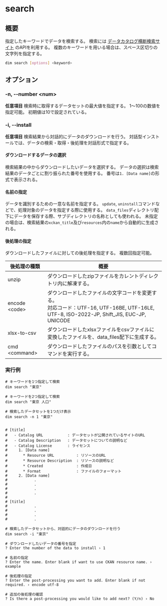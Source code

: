 # search

## 概要

指定したキーワードでデータを検索する。
検索には [データカタログ横断検索サイト](https://search.ckan.jp) のAPIを利用する。
複数のキーワードを用いる場合は、スペース区切りの文字列を指定する。

```bash
dim search [options] <keyword>
```

## オプション

### -n, --number \<num\>

**任意項目**
検索時に取得するデータセットの最大値を指定する。
1～100の数値を指定可能。
初期値は10で設定されている。

### -i, --install

**任意項目**
検索結果から対話的にデータのダウンロードを行う。
対話型インストールでは、データの検索・取得・後処理を対話形式で指定する。

#### ダウンロードするデータの選択

検索結果の中からダウンロードしたいデータを選択する。
データの選択は検索結果のデータごとに割り振られた番号を使用する。
番号は`1. [Data name]`の形式で表示される。

#### 名前の指定

データを識別するための一意な名前を指定する。
`update`, `uninstall`コマンドなどで、処理対象のデータを指定する際に使用する。
`data_files`ディレクトリ配下にデータを保存する際、サブディレクトリの名称としても使われる。
未指定の場合は、検索結果の`xckan_title`及び`resources`内の`name`から自動的に生成される。

#### 後処理の指定

ダウンロードしたファイルに対しての後処理を指定する。
複数回指定可能。

| 後処理の種類    | 概要                                                                                                                                       |
| --------------- | ------------------------------------------------------------------------------------------------------------------------------------------ |
| unzip           | ダウンロードしたzipファイルをカレントディレクトリ内に解凍する。                                                                            |
| encode \<code\> | ダウンロードしたファイルの文字コードを変更する。<br>対応コード：UTF-16, UTF-16BE, UTF-16LE, UTF-8, ISO-2022-JP, Shift_JIS, EUC-JP, UNICODE |
| xlsx-to-csv     | ダウンロードしたxlsxファイルをcsvファイルに変換したファイルを、data_files配下に生成する。                                                  |
| cmd \<command\> | ダウンロードしたファイルのパスを引数としてコマンドを実行する。                                                                             |

### 実行例

```
# キーワードを1つ指定して検索
dim search "東京"

# キーワードを2つ指定して検索
dim search "東京 人口"

# 検索したデータセットを1つだけ表示
dim search -n 1 "東京"


# [title]
#   - Catalog URL           : データセットが公開されているサイトのURL
#   - Catalog Description   : データセットについての説明など
#   - Catalog License       : ライセンス
#     1. [Data name]
#       * Resource URL          : リソースのURL
#       * Resource Description  : リソースの説明など
#       * Created               : 作成日
#       * Format                : ファイルのフォーマット
#     2. [Data name]
#            .
#            .
#            .
#            .
#
# [title]
#            .
#            .
#            .
#            .
```

```
# 検索したデータセットから、対話的にデータのダウンロードを行う
dim search -i "東京"

# ダウンロードしたいデータの番号を指定
? Enter the number of the data to install › 1

# 名前の指定
? Enter the name. Enter blank if want to use CKAN resource name. › example

# 後処理の指定
? Enter the post-processing you want to add. Enter blank if not required. › encode utf-8

# 追加の後処理の確認
? Is there a post-processing you would like to add next? (Y/n) › No
```
